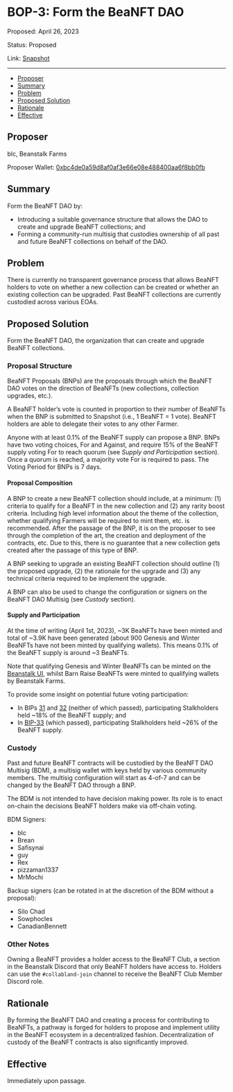 # BOP-3: Form the BeaNFT DAO

Proposed: April 26, 2023

Status: Proposed

Link: [Snapshot](https://snapshot.org/#/beanstalkdao.eth/proposal/0xf2a75c3148e4c979b4a1370f8babc549e4bb5625ebdd3b81e8f2a8907c3893ca)

---

- [Proposer](#proposer)
- [Summary](#summary)
- [Problem](#problem)
- [Proposed Solution](#proposed-solution)
- [Rationale](#rationale)
- [Effective](#effective)

## Proposer

blc, Beanstalk Farms

Proposer Wallet: [0xbc4de0a59d8af0af3e66e08e488400aa6f8bb0fb](https://etherscan.io/verifySig/17229)

## Summary

Form the BeaNFT DAO by:

- Introducing a suitable governance structure that allows the DAO to create and upgrade BeaNFT collections; and
- Forming a community-run multisig that custodies ownership of all past and future BeaNFT collections on behalf of the DAO.

## Problem

There is currently no transparent governance process that allows BeaNFT holders to vote on whether a new collection can be created or whether an existing collection can be upgraded. Past BeaNFT collections are currently custodied across various EOAs.

## Proposed Solution

Form the BeaNFT DAO, the organization that can create and upgrade BeaNFT collections.

### Proposal Structure

BeaNFT Proposals (BNPs) are the proposals through which the BeaNFT DAO votes on the direction of BeaNFTs (new collections, collection upgrades, etc.).

A BeaNFT holder’s vote is counted in proportion to their number of BeaNFTs when the BNP is submitted to Snapshot (i.e., 1 BeaNFT = 1 vote). BeaNFT holders are able to delegate their votes to any other Farmer.

Anyone with at least 0.1% of the BeaNFT supply can propose a BNP. BNPs have two voting choices, For and Against, and require 15% of the BeaNFT supply voting For to reach quorum (see *Supply and Participation* section). Once a quorum is reached, a majority vote For is required to pass. The Voting Period for BNPs is 7 days.

#### Proposal Composition

A BNP to create a new BeaNFT collection should include, at a minimum: (1) criteria to qualify for a BeaNFT in the new collection and (2) any rarity boost criteria. Including high level information about the theme of the collection, whether qualifying Farmers will be required to mint them, etc. is recommended. After the passage of the BNP, it is on the proposer to see through the completion of the art, the creation and deployment of the contracts, etc. Due to this, there is no guarantee that a new collection gets created after the passage of this type of BNP. 

A BNP seeking to upgrade an existing BeaNFT collection should outline (1) the proposed upgrade, (2) the rationale for the upgrade and (3) any technical criteria required to be implement the upgrade.

A BNP can also be used to change the configuration or signers on the BeaNFT DAO Multisig (see *Custody* section).

#### Supply and Participation

At the time of writing (April 1st, 2023), ~3K BeaNFTs have been minted and total of ~3.9K have been generated (about 900 Genesis and Winter BeaNFTs have not been minted by qualifying wallets). This means 0.1% of the BeaNFT supply is around ~3 BeaNFTs.

Note that qualifying Genesis and Winter BeaNFTs can be minted on the [Beanstalk UI](https://app.bean.money/#/nft), whilst Barn Raise BeaNFTs were minted to qualifying wallets by Beanstalk Farms.

To provide some insight on potential future voting participation:

- In BIPs [31](https://snapshot.org/#/beanstalkdao.eth/proposal/0x184c458cf3f69f4cb62bf92e9f31f873aa852aea3f9d60116e9c6dd9afa4d8ff) and [32](https://snapshot.org/#/beanstalkdao.eth/proposal/0xa23167457ea2be6939f1a296cc14357366d9de995eb0d261bcbcdebf13bad0e8) (neither of which passed), participating Stalkholders held ~18% of the BeaNFT supply; and
- In [BIP-33](https://snapshot.org/#/beanstalkdao.eth/proposal/0x46af2f9d85ad2b9d298ff75737fb35d4f4a617e500647cb73e2bbabd82e6d725) (which passed), participating Stalkholders held ~26% of the BeaNFT supply.

### Custody

Past and future BeaNFT contracts will be custodied by the BeaNFT DAO Multisig (BDM), a multisig wallet with keys held by various community members. The multisig configuration will start as 4-of-7 and can be changed by the BeaNFT DAO through a BNP.

The BDM is not intended to have decision making power. Its role is to enact on-chain the decisions BeaNFT holders make via off-chain voting.

BDM Signers:

- blc
- Brean
- Safisynai
- guy
- Rex
- pizzaman1337
- MrMochi

Backup signers (can be rotated in at the discretion of the BDM without a proposal):

- Silo Chad
- Sowphocles
- CanadianBennett

### Other Notes

Owning a BeaNFT provides a holder access to the BeaNFT Club, a section in the Beanstalk Discord that only BeaNFT holders have access to. Holders can use the `#collabland-join` channel to receive the BeaNFT Club Member Discord role.

## Rationale

By forming the BeaNFT DAO and creating a process for contributing to BeaNFTs, a pathway is forged for holders to propose and implement utility in the BeaNFT ecosystem in a decentralized fashion. Decentralization of custody of the BeaNFT contracts is also significantly improved.

## Effective

Immediately upon passage.
